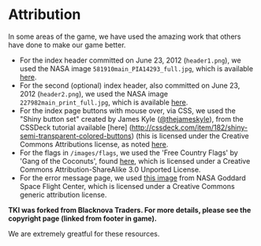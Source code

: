 # Attribution

In some areas of the game, we have used the amazing work that others have done to make our game better.

- For the index header committed on June 23, 2012 (`header1.png`), we used the NASA image `581910main_PIA14293_full.jpg`, 
  which is available [here](http://www.nasa.gov/images/content/581910main_PIA14293_full.jpg).
- For the second (optional) index header, also committed on June 23, 2012 (`header2.png`), we used the NASA image 
  `227982main_print_full.jpg`, which is available [here](http://www.nasa.gov/images/content/227982main_print_full.jpg).
- For the index page buttons with mouse over, via CSS, we used the "Shiny button set" created by James Kyle 
  ([@thejameskyle](https://twitter.com/thejameskyle)), from the CSSDeck tutorial available [here] 
  (http://cssdeck.com/item/182/shiny-semi-transparent-colored-buttons) (this is licensed under 
  the Creative Commons Attributions license, as noted [here](http://cssdeck.com/about#tos).
- For the flags in `/images/flags`, we used the 'Free Country Flags' by 'Gang of the Coconuts', found 
  [here](http://www.free-country-flags.com/flag_pack.php?id=1), which is licensed under a Creative Commons 
  Attribution-ShareAlike 3.0 Unported License.
- For the error message page, we used [this image](http://www.flickr.com/photos/gsfc/4253934347/sizes/o/) from NASA 
  Goddard Space Flight Center, which is licensed under a Creative Commons generic attribution license.

**TKI was forked from Blacknova Traders. For more details, please see the copyright page (linked from footer in game).**

We are extremely greatful for these resources.
